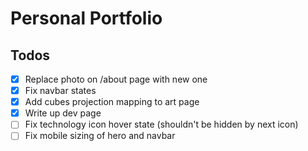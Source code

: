 # Personal Portfolio

## Todos
- [X] Replace photo on /about page with new one
- [X] Fix navbar states
- [X] Add cubes projection mapping to art page
- [X] Write up dev page
- [ ] Fix technology icon hover state (shouldn't be hidden by next icon)
- [ ] Fix mobile sizing of hero and navbar